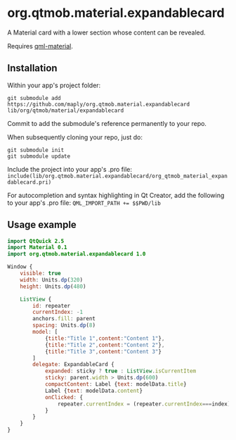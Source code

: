 # org.qtmob.material.expandablecard
A Material card with a lower section whose content can be revealed.

Requires [qml-material](http://github.com/papyros/qml-material).

## Installation

Within your app's project folder:

```
git submodule add https://github.com/maply/org.qtmob.material.expandablecard lib/org/qtmob/material/expandablecard
```
Commit to add the submodule's reference permanently to your repo.

When subsequently cloning your repo, just do:

```
git submodule init
git submodule update
```

Include the project into your app's .pro file:  
`include(lib/org.qtmob.material.expandablecard/org_qtmob_material_expandablecard.pri)`

For autocompletion and syntax highlighting in Qt Creator, add the following to your app's .pro file:
`QML_IMPORT_PATH += $$PWD/lib`

## Usage example

```qml
import QtQuick 2.5
import Material 0.1
import org.qtmob.material.expandablecard 1.0

Window {
    visible: true
    width: Units.dp(320)
    height: Units.dp(480)

    ListView {
        id: repeater
        currentIndex: -1
        anchors.fill: parent
        spacing: Units.dp(8)
        model: [
            {title:"Title 1",content:"Content 1"},
            {title:"Title 2",content:"Content 2"},
            {title:"Title 3",content:"Content 3"}
        ]
        delegate: ExpandableCard {
            expanded: sticky ? true : ListView.isCurrentItem
            sticky: parent.width > Units.dp(600)
            compactContent: Label {text: modelData.title}
            Label {text: modelData.content}
            onClicked: {
                repeater.currentIndex = (repeater.currentIndex===index) ? -1 : index
            }
        }
    }
}
```
